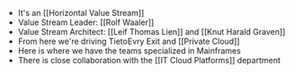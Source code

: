 - It's an [[Horizontal Value Stream]]
- Value Stream Leader: [[Rolf Waaler]]
- Value Stream Architect: [[Leif Thomas Lien]] and [[Knut Harald Graven]]
- From here we're driving TietoEvry Exit and [[Private Cloud]]
- Here is where we have the teams specialized in Mainframes
- There is close collaboration with the [[IT Cloud Platforms]] department